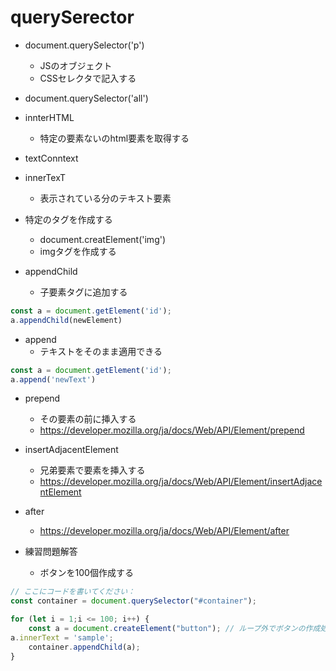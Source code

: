 # querySerector

- document.querySelector('p')
  - JSのオブジェクト
  - CSSセレクタで記入する

- document.querySelector('all')

- innterHTML
  - 特定の要素ないのhtml要素を取得する

- textConntext

- innerTexT
  - 表示されている分のテキスト要素

- 特定のタグを作成する
  - document.creatElement('img')
  - imgタグを作成する

- appendChild
  - 子要素タグに追加する

```js
const a = document.getElement('id');
a.appendChild(newElement)
```

- append
  - テキストをそのまま適用できる

```js
const a = document.getElement('id');
a.append('newText')
```

- prepend
  - その要素の前に挿入する
  - <https://developer.mozilla.org/ja/docs/Web/API/Element/prepend>

- insertAdjacentElement
  - 兄弟要素で要素を挿入する
  - <https://developer.mozilla.org/ja/docs/Web/API/Element/insertAdjacentElement>

- after
  - <https://developer.mozilla.org/ja/docs/Web/API/Element/after>

- 練習問題解答
  - ボタンを100個作成する

```js
// ここにコードを書いてください：
const container = document.querySelector("#container");

for (let i = 1;i <= 100; i++) {
    const a = document.createElement("button"); // ループ外でボタンの作成処理を書いてしまうと、参照先を複製するだけになってしまうので、ループ内で作成処理を行う。自分という人間の価値について考え直すこと自体が自分においてとても大事な意味合いを持ったことなのだろう
a.innerText = 'sample';
    container.appendChild(a);
}
```

